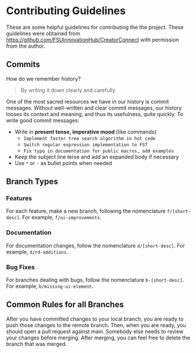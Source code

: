 # Contributing Guidelines

These are some helpful guidelines for contributing the the project. These guidelines were obtained from https://github.com/FSUInnovationHub/CreatorConnect with permission from the author.

## Commits

How do we remember history?

> By writing it down clearly and carefully.

One of the most sacred resources we have in our history is commit messages.
Without well-written and clear commit messages, our history looses its
context and meaning, and thus its usefulness, quite quickly.  To write good
commit messages:

- Write in **present tense, imperative mood** (like commands)
    - `Implement faster tree search algorithm in hot code`
    - `Switch regular expression implementation to FST`
    - `Fix typo in documentation for public macros, add examples`
- Keep the subject line terse and add an expanded body if necessary
- Use `*` or `-` as bullet points when needed

## Branch Types

### Features

For each feature, make a new branch, following the nomenclature `f/[short-desc]`. For example, `f/ui-improvements`.

### Documentation

For documentation changes, follow the nomenclature `d/[short-desc]`. For example, `d/rd-additions`.

### Bug Fixes

For branches dealing with bugs, follow the nomenclature `b-[short-desc]`. For example, `b/missing-ui-element`.

## Common Rules for all Branches

After you have committed changes to your local branch, you are ready to push those changes to the remote branch. Then, when you are ready, you should open a pull request against main. Somebody else needs to review your changes before merging. After merging, you can feel free to delete the branch that was merged.